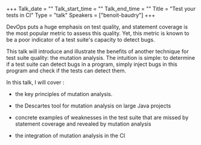 +++
Talk_date = ""
Talk_start_time = ""
Talk_end_time = ""
Title = "Test your tests in CI"
Type = "talk"
Speakers = ["benoit-baudry"]
+++

DevOps puts a huge emphasis on test quality, and statement coverage is the most popular metric to assess this quality. Yet, this metric is known to be a poor indicator of a test suite's capacity to detect bugs.

This talk will introduce and illustrate the benefits of another technique for test suite quality: the mutation analysis. The intuition is simple: to determine if a test suite can detect bugs in a program, simply inject bugs in this program and check if the tests can detect them.

In this talk, I will cover :

- the key principles of mutation analysis.

- the Descartes tool for mutation analysis on large Java projects

- concrete examples of weaknesses in the test suite that are missed by statement coverage and revealed by mutation analysis

- the integration of mutation analysis in the CI
